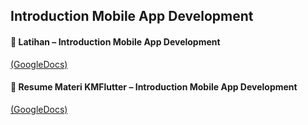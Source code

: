 ## Introduction Mobile App Development

#### 📝 Latihan – Introduction Mobile App Development
[(GoogleDocs)](https://docs.google.com/document/d/1a_LuhD3x3R6ECj0CdRIQq3N6Szdkl4CnNuDX8kUPatA/edit?usp=sharing)


#### 📝 Resume Materi KMFlutter – Introduction Mobile App Development
[(GoogleDocs)](https://docs.google.com/document/d/1qxUKeJpq8m1MOeWLDDhKiDUrYQgtfXpz-QqiO1dwUxw/edit?usp=sharing)